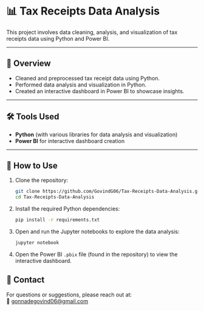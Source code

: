 # 📊 Tax Receipts Data Analysis

This project involves data cleaning, analysis, and visualization of tax receipts data using Python and Power BI.

---

## 📝 Overview

- Cleaned and preprocessed tax receipt data using Python.
- Performed data analysis and visualization in Python.
- Created an interactive dashboard in Power BI to showcase insights.

---

## 🛠️ Tools Used

- **Python** (with various libraries for data analysis and visualization)
- **Power BI** for interactive dashboard creation

---

## 🚀 How to Use

1. Clone the repository:
    ```bash
    git clone https://github.com/GovindG06/Tax-Receipts-Data-Analysis.git
    cd Tax-Receipts-Data-Analysis
    ```

2. Install the required Python dependencies:
    ```bash
    pip install -r requirements.txt
    ```

3. Open and run the Jupyter notebooks to explore the data analysis:
    ```bash
    jupyter notebook
    ```

4. Open the Power BI `.pbix` file (found in the repository) to view the interactive dashboard.

## 📧 Contact

For questions or suggestions, please reach out at:  
📧 gonnadegovind06@gmail.com
